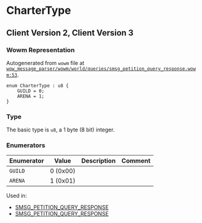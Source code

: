 # CharterType

## Client Version 2, Client Version 3

### Wowm Representation

Autogenerated from `wowm` file at [`wow_message_parser/wowm/world/queries/smsg_petition_query_response.wowm:53`](https://github.com/gtker/wow_messages/tree/main/wow_message_parser/wowm/world/queries/smsg_petition_query_response.wowm#L53).

```rust,ignore
enum CharterType : u8 {
    GUILD = 0;
    ARENA = 1;
}
```
### Type
The basic type is `u8`, a 1 byte (8 bit) integer.
### Enumerators
| Enumerator | Value  | Description | Comment |
| --------- | -------- | ----------- | ------- |
| `GUILD` | 0 (0x00) |  |  |
| `ARENA` | 1 (0x01) |  |  |

Used in:
* [SMSG_PETITION_QUERY_RESPONSE](smsg_petition_query_response.md)
* [SMSG_PETITION_QUERY_RESPONSE](smsg_petition_query_response.md)

